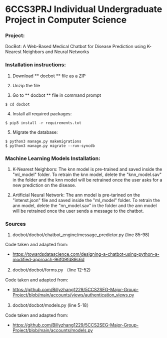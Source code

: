 # 6CCS3PRJ Individual Undergraduate Project in Computer Science

### Project:
DocBot: A Web-Based Medical Chatbot for Disease Prediction using K-Nearest Neighbors and Neural Networks

### Installation instructions:

1. Download ** docbot ** file as a ZIP

2. Unzip the file

3. Go to ** docbot ** file in command prompt

```
$ cd docbot
```
4. Install all required packages:

```
$ pip3 install -r requirements.txt
```
5. Migrate the database:

```
$ python3 manage.py makemigrations
$ python3 manage.py migrate --run-syncdb
```

### Machine Learning Models Installation:

1. K-Nearest Neighbors:
The knn model is pre-trained and saved inside the "ml_model" folder. To retrain the knn model, delete the "knn_model.sav" in the folder and the knn model will be retrained once the user asks for a new prediction on the disease.

2. Artificial Neural Network:
The ann model is pre-tarined on the "intenst.json" file and saved inside the "ml_model" folder. To retrain the ann model, delete the "nn_model.sav" in the folder and the ann model will be retrained once the user sends a message to the chatbot.

### Sources

1. docbot/docbot/chatbot_engine/message_predictor.py (line 85-98)

 Code taken and adapted from: 
  - https://towardsdatascience.com/designing-a-chatbot-using-python-a-modified-approach-96f09fd89c6d

2. docbot/docbot/forms.py （line 12-52)

 Code taken and adapted from: 
  - https://github.com/Billyzhang1229/5CCS2SEG-Major-Group-Project/blob/main/accounts/views/authentication_views.py

3. docbot/docbot/models.py (line 5-18）

 Code taken and adapted from: 
  - https://github.com/Billyzhang1229/5CCS2SEG-Major-Group-Project/blob/main/accounts/models.py

